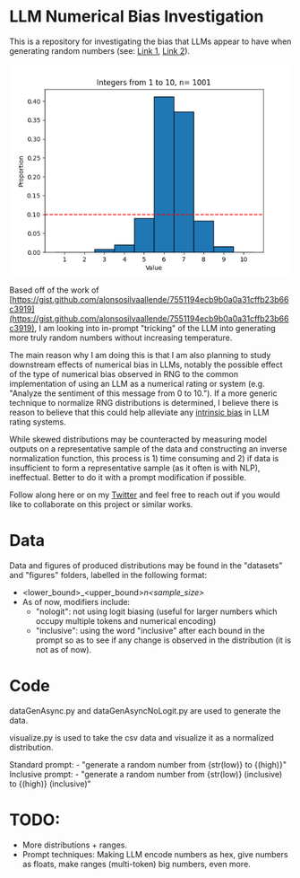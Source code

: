 # LLM Numerical Bias Investigation

This is a repository for investigating the bias that LLMs appear to have when generating random numbers (see: [Link 1](https://gist.github.com/alonsosilvaallende/7551194ecb9b0a0a31cffb23b66c3919), [Link 2](https://twitter.com/RaphaelWimmer/status/1680290408541179906)).

![alt text](https://github.com/P-H-B-D/LLMNumericBias/blob/main/figures/1_10_n1001.csv.png)

Based off of the work of [https://gist.github.com/alonsosilvaallende/7551194ecb9b0a0a31cffb23b66c3919](https://gist.github.com/alonsosilvaallende/7551194ecb9b0a0a31cffb23b66c3919), I am looking into in-prompt "tricking" of the LLM into generating more truly random numbers without increasing temperature.

The main reason why I am doing this is that I am also planning to study downstream effects of numerical bias in LLMs, notably the possible effect of the type of numerical bias observed in RNG to the common implementation of using an LLM as a numerical rating or system (e.g. "Analyze the sentiment of this message from 0 to 10."). If a more generic technique to normalize RNG distributions is determined, I believe there is reason to believe that this could help alleviate any [intrinsic bias](https://twitter.com/Teknium1/status/1687983538996740097) in LLM rating systems.

While skewed distributions may be counteracted by measuring model outputs on a representative sample of the data and constructing an inverse normalization function, this process is 1) time consuming and 2) if data is insufficient to form a representative sample (as it often is with NLP), ineffectual. Better to do it with a prompt modification if possible. 

Follow along here or on my [Twitter](https://twitter.com/0xPHBD) and feel free to reach out if you would like to collaborate on this project or similar works. 

# Data

Data and figures of produced distributions may be found in the "datasets" and "figures" folders, labelled in the following format:

- <lower_bound>_<upper_bound>_n<sample_size>_<modifier>
- As of now, modifiers include: 
    - "nologit": not using logit biasing (useful for larger numbers which occupy multiple tokens and numerical encoding)
    - "inclusive": using the word "inclusive" after each bound in the prompt so as to see if any change is observed in the distribution (it is not as of now).

# Code

dataGenAsync.py and dataGenAsyncNoLogit.py are used to generate the data.

visualize.py is used to take the csv data and visualize it as a normalized distribution.

Standard prompt: 
    - "generate a random number from {str(low)} to {(high)}"
Inclusive prompt: 
    - "generate a random number from {str(low)} (inclusive) to {(high)} (inclusive)"

# TODO:
- More distributions + ranges. 
- Prompt techniques: Making LLM encode numbers as hex, give numbers as floats, make ranges (multi-token) big numbers, even more. 
